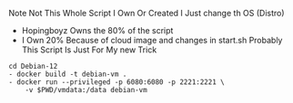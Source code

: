 Note Not This Whole Script I Own Or Created I Just change th OS (Distro)
- Hopingboyz Owns the 80% of the script
- I Own 20% Because of cloud image and changes in start.sh
Probably This Script Is Just For My new Trick

```git clone https://github.com/FrancisRozario760/Debian-12.git
cd Debian-12
- docker build -t debian-vm .
- docker run --privileged -p 6080:6080 -p 2221:2221 \
    -v $PWD/vmdata:/data debian-vm
